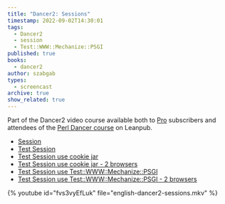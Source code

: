 ```yaml
---
title: "Dancer2: Sessions"
timestamp: 2022-09-02T14:30:01
tags:
  - Dancer2
  - session
  - Test::WWW::Mechanize::PSGI
published: true
books:
  - dancer2
author: szabgab
types:
  - screencast
archive: true
show_related: true
---
```



Part of the Dancer2 video course available both to [Pro](/pro) subscribers and attendees of the [Perl Dancer course](https://leanpub.com/c/dancer) on Leanpub.


* [Session](https://code-maven.com/slides/dancer/session)
* [Test Session](https://code-maven.com/slides/dancer/session-test)
* [Test Session use cookie jar](https://code-maven.com/slides/dancer/session-test-use-cookie-jar)
* [Test Session use cookie jar - 2 browsers](https://code-maven.com/slides/dancer/session-test-use-cookie-jar-2)
* [Test Session use Test::WWW::Mechanize::PSGI](https://code-maven.com/slides/dancer/session-test-use-mechanize-psgi)
* [Test Session use Test::WWW::Mechanize::PSGI - 2 browsers](https://code-maven.com/slides/dancer/session-test-use-mechanize-psgi-2)

{% youtube id="fvs3vyEfLuk" file="english-dancer2-sessions.mkv" %}
